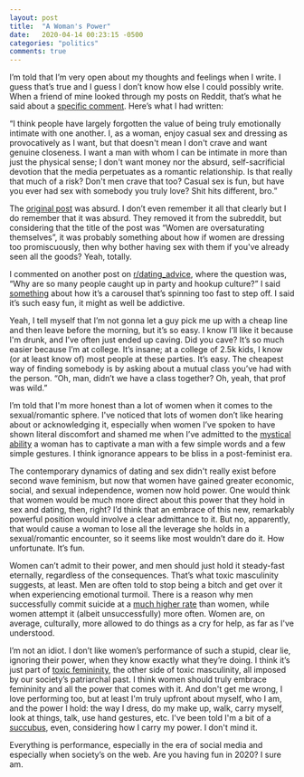 ```yaml
---
layout: post
title:  "A Woman's Power"
date:   2020-04-14 00:23:15 -0500
categories: "politics"
comments: true
---
```


I’m told that I’m very open about my thoughts and feelings when I write. I guess that’s true and I guess I don’t know how else I could possibly write. When a friend of mine looked through my posts on Reddit, that’s what he said about a <a href="https://www.reddit.com/r/PurplePillDebate/comments/e4htnm/women_are_oversaturating_themselves/f9ermpv?utm_source=share&utm_medium=web2x" target="_blank">specific comment</a>. Here’s what I had written:

“I think people have largely forgotten the value of being truly emotionally intimate with one another. I, as a woman, enjoy casual sex and dressing as provocatively as I want, but that doesn't mean I don't crave and want genuine closeness. I want a man with whom I can be intimate in more than just the physical sense; I don't want money nor the absurd, self-sacrificial devotion that the media perpetuates as a romantic relationship. Is that really that much of a risk? Don't men crave that too? Casual sex is fun, but have you ever had sex with somebody you truly love? Shit hits different, bro.”<!-- more -->

The <a href="https://www.reddit.com/r/PurplePillDebate/comments/e4htnm/women_are_oversaturating_themselves/?utm_source=share&utm_medium=web2x" target="_blank">original post</a> was absurd. I don’t even remember it all that clearly but I do remember that it was absurd. They removed it from the subreddit, but considering that the title of the post was “Women are oversaturating themselves”, it was probably something about how if women are dressing too promiscuously, then why bother having sex with them if you've already seen all the goods? Yeah, totally.

I commented on another post on <a href="https://www.reddit.com/r/dating_advice/" target="_blank">r/dating_advice</a>, where the question was, “Why are so many people caught up in party and hookup culture?” I said <a href="https://www.reddit.com/r/dating_advice/comments/e5t36p/why_are_so_many_people_caught_up_in_party_and/f9mtc8n?utm_source=share&utm_medium=web2x" target="_blank">something</a> about how it’s a carousel that’s spinning too fast to step off. I said it’s such easy fun, it might as well be addictive. 

Yeah, I tell myself that I’m not gonna let a guy pick me up with a cheap line and then leave before the morning, but it’s so easy. I know I’ll like it because I'm drunk, and I’ve often just ended up caving. Did you cave? It’s so much easier because I’m at college. It’s insane; at a college of 2.5k kids, I know (or at least know of) most people at these parties. It’s easy. The cheapest way of finding somebody is by asking about a mutual class you’ve had with the person. “Oh, man, didn’t we have a class together? Oh, yeah, that prof was wild.”

I’m told that I'm more honest than a lot of women when it comes to the sexual/romantic sphere. I've noticed that lots of women don’t like hearing about or acknowledging it, especially when women I’ve spoken to have shown literal discomfort and shamed me when I’ve admitted to the <a href="https://open.spotify.com/track/4nmne9J3YCEdhvjTzwiAgu" target="_blank">mystical ability</a> a woman has to captivate a man with a few simple words and a few simple gestures. I think ignorance appears to be bliss in a post-feminist era.

The contemporary dynamics of dating and sex didn't really exist before second wave feminism, but now that women have gained greater economic, social, and sexual independence, women now hold power. One would think that women would be much more direct about this power that they hold in sex and dating, then, right? I’d think that an embrace of this new, remarkably powerful position would involve a clear admittance to it. But no, apparently, that would cause a woman to lose all the leverage she holds in a sexual/romantic encounter, so it seems like most wouldn’t dare do it. How unfortunate. It’s fun.

Women can’t admit to their power, and men should just hold it steady-fast eternally, regardless of the consequences. That’s what toxic masculinity suggests, at least. Men are often told to stop being a bitch and get over it when experiencing emotional turmoil. There is a reason why men successfully commit suicide at a <a href="https://www.bbc.com/future/article/20190313-why-more-men-kill-themselves-than-women" target="_blank">much higher rate</a> than women, while women attempt it (albeit unsuccessfully) <a hef="https://www.bbc.com/future/article/20190313-why-more-men-kill-themselves-than-women" target="_blank">more often</a>. Women are, on average, culturally, more allowed to do things as a cry for help, as far as I've understood.

I’m not an idiot. I don’t like women’s performance of such a stupid, clear lie, ignoring their power, when they know exactly what they’re doing. I think it’s just part of <a href="https://www.psychologytoday.com/us/blog/sex-sexuality-and-romance/201908/toxic-femininity" target="_blank">toxic femininity</a>, the other side of toxic masculinity, all imposed by our society’s patriarchal past. I think women should truly embrace femininity and all the power that comes with it. And don't get me wrong, I love performing too, but at least I'm truly upfront about myself, who I am, and the power I hold: the way I dress, do my make up, walk, carry myself, look at things, talk, use hand gestures, etc. I've been told I'm a bit of a <a href="https://en.wikipedia.org/wiki/Succubus" target="_blank">succubus</a>, even, considering how I carry my power. I don't mind it.

Everything is performance, especially in the era of social media and especially when society’s on the web. Are you having fun in 2020? I sure am.
